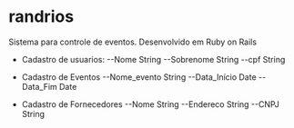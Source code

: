 randrios
========

Sistema para controle de eventos. Desenvolvido em Ruby on Rails
 - Cadastro de usuarios:
  --Nome String
  --Sobrenome String
  --cpf String

 - Cadastro de Eventos
  --Nome_evento String
  --Data_Início Date
  --Data_Fim Date

 - Cadastro de Fornecedores
  --Nome String
  --Endereco String
  --CNPJ String


